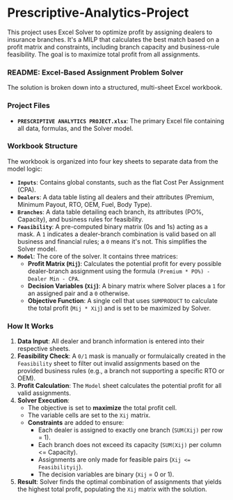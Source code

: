 # Prescriptive-Analytics-Project
This project uses Excel Solver to optimize profit by assigning dealers to insurance branches. It's a MILP that calculates the best match based on a profit matrix and constraints, including branch capacity and business-rule feasibility. The goal is to maximize total profit from all assignments.

### README: Excel-Based Assignment Problem Solver
The solution is broken down into a structured, multi-sheet Excel workbook.

### Project Files

* **`PRESCRIPTIVE ANALYTICS PROJECT.xlsx`**: The primary Excel file containing all data, formulas, and the Solver model.

### Workbook Structure

The workbook is organized into four key sheets to separate data from the model logic:

* **`Inputs`**: Contains global constants, such as the flat Cost Per Assignment (CPA).
* **`Dealers`**: A data table listing all dealers and their attributes (Premium, Minimum Payout, RTO, OEM, Fuel, Body Type).
* **`Branches`**: A data table detailing each branch, its attributes (PO%, Capacity), and business rules for feasibility.
* **`Feasibility`**: A pre-computed binary matrix (0s and 1s) acting as a mask. A `1` indicates a dealer-branch combination is valid based on all business and financial rules; a `0` means it's not. This simplifies the Solver model.
* **`Model`**: The core of the solver. It contains three matrices:
    * **Profit Matrix (`Mij`)**: Calculates the potential profit for every possible dealer-branch assignment using the formula `(Premium * PO%) - Dealer Min - CPA`.
    * **Decision Variables (`Xij`)**: A binary matrix where Solver places a `1` for an assigned pair and a `0` otherwise.
    * **Objective Function**: A single cell that uses `SUMPRODUCT` to calculate the total profit (`Mij * Xij`) and is set to be maximized by Solver.

### How It Works

1.  **Data Input**: All dealer and branch information is entered into their respective sheets.
2.  **Feasibility Check**: A `0/1` mask is manually or formulaically created in the `Feasibility` sheet to filter out invalid assignments based on the provided business rules (e.g., a branch not supporting a specific RTO or OEM).
3.  **Profit Calculation**: The `Model` sheet calculates the potential profit for all valid assignments.
4.  **Solver Execution**:
    * The objective is set to **maximize** the total profit cell.
    * The variable cells are set to the `Xij` matrix.
    * **Constraints** are added to ensure:
        * Each dealer is assigned to exactly one branch (`SUM(Xij)` per row = 1).
        * Each branch does not exceed its capacity (`SUM(Xij)` per column <= Capacity).
        * Assignments are only made for feasible pairs (`Xij <= Feasibilityij`).
        * The decision variables are binary (`Xij` = 0 or 1).
5.  **Result**: Solver finds the optimal combination of assignments that yields the highest total profit, populating the `Xij` matrix with the solution.
